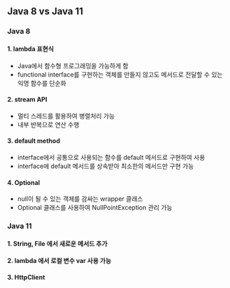 ## Java 8 vs Java 11
### Java 8
#### 1. lambda 표현식
* Java에서 함수형 프로그래밍을 가능하게 함
* functional interface를 구현하는 객체를 만들지 않고도 메서드로 전달할 수 있는 익명 함수를 단순화

#### 2. stream API
* 멀티 스레드를 활용하여 병렬처리 가능
* 내부 반복으로 연산 수행

#### 3. default method
* interface에서 공통으로 사용되는 함수를 default 메서드로 구현하여 사용
* interface에 default 메서드를 상속받아 최소한의 메서드만 구현 가능

#### 4. Optional
* null이 될 수 있는 객체를 감싸는 wrapper 클래스
* Optional 클래스를 사용하여 NullPointException 관리 가능

### Java 11
#### 1. String, File 에서 새로운 메서드 추가

#### 2. lambda 에서 로컬 변수 var 사용 가능

#### 3. HttpClient
